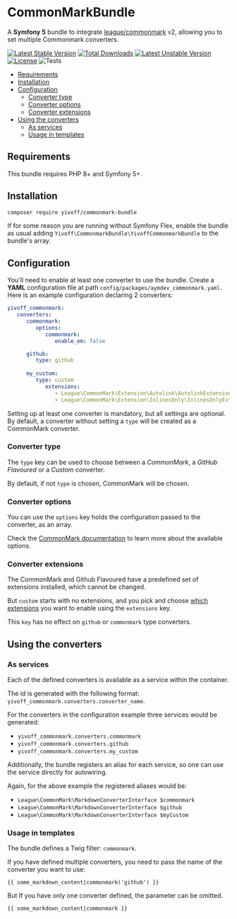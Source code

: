 # CommonMarkBundle
A **Symfony 5** bundle to integrate [league/commonmark](https://github.com/thephpleague/commonmark) v2, 
allowing you to set multiple Commonmark converters.

[![Latest Stable Version](http://poser.pugx.org/yivoff/commonmark-bundle/v)](https://packagist.org/packages/yivoff/commonmark-bundle)
[![Total Downloads](http://poser.pugx.org/yivoff/commonmark-bundle/downloads)](https://packagist.org/packages/yivoff/commonmark-bundle)
[![Latest Unstable Version](http://poser.pugx.org/yivoff/commonmark-bundle/v/unstable)](https://packagist.org/packages/yivoff/commonmark-bundle)
[![License](http://poser.pugx.org/yivoff/commonmark-bundle/license)](https://packagist.org/packages/yivoff/commonmark-bundle)
![Tests](https://github.com/yivi/CommonMarkBundle/actions/workflows/bundle_tests.yaml/badge.svg)

 - [Requirements](#requirements)
 - [Installation](#installation)
 - [Configuration](#configuration)
     - [Converter type](#converter-type)
     - [Converter options](#converter-options)
     - [Converter extensions](#converter-extensions)
 - [Using the converters](#using-the-converters)
     - [As services](#as-services)
     - [Usage in templates](#usage-in-templates)

## Requirements

This bundle requires PHP 8+ and Symfony 5+.

## Installation
```sh
composer require yivoff/commonmark-bundle
```

If for some reason you are running without Symfony Flex, enable the bundle as
usual adding `Yivoff\CommonmarkBundle\YivoffCommonmarkBundle` to the bundle's array.

## Configuration
You'll need to enable at least one converter to use the bundle.
Create a **YAML** configuration file at path `config/packages/aymdev_commonmark.yaml`. 
Here is an example configuration declaring 2 converters:
```yaml
yivoff_commonmark:
   converters:
      commonmark:
         options:
            commonmark:
               enable_em: false

      github:
         type: github
         
      my_custom:
         type: custom
            extensions:
               - League\CommonMark\Extension\Autolink\AutolinkExtension
               - League\CommonMark\Extension\InlinesOnly\InlinesOnlyExtension

```

Setting up at least one converter is mandatory, but all settings are optional. By default,
 a converter without setting a `type` will be created as a CommonMark converter.

### Converter type

The `type` key can be used to choose between a *CommonMark*, a *GitHub Flavoured* or a *Custom* converter.

By default, if not `type` is chosen, CommonMark will be chosen.

### Converter options

You can use the `options` key holds the configuration passed to the converter, as an array.

Check the [CommonMark documentation](https://commonmark.thephpleague.com/2.0/configuration/) to learn more about the available options.

### Converter extensions

The CommonMark and Github Flavoured have a predefined set of extensions installed, which cannot be changed.

But `custom` starts with no extensions, and you pick and choose
[which extensions](https://commonmark.thephpleague.com/2.0/customization/extensions/) you want to enable using the
`extensions` key.

This `key` has no effect on `github` or `commonmark` type converters.

## Using the converters

### As services

Each of the defined converters is available as a service within the container.

The id is generated with the following format: `yivoff_commonmark.converters.converter_name`.

For the converters in the configuration example three services would be generated:

* `yivoff_commonmark.converters.commonmark`
* `yivoff_commonmark.converters.github`
* `yivoff_commonmark.converters.my_custom`

Additionally, the bundle registers an alias for each service, so one can use the service directly for autowiring.

Again, for the above example the registered aliases would be:

* `League\CommonMark\MarkdownConverterInterface $commonmark`
* `League\CommonMark\MarkdownConverterInterface $github`
* `League\CommonMark\MarkdownConverterInterface $myCustom`

### Usage in templates

The bundle defines a Twig filter: `commonmark`.

If you have defined multiple converters, you need to pass the name of the converter you want to use:
```twig
{{ some_markdown_content|commonmark('github') }}
```

But If you have only one converter defined, the parameter can be omitted. 

```twig
{{ some_markdown_content|commonmark }}
```
